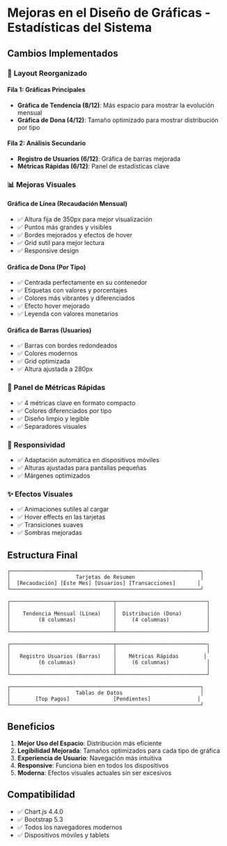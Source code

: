 # Mejoras en el Diseño de Gráficas - Estadísticas del Sistema

## Cambios Implementados

### 🎨 **Layout Reorganizado**

#### **Fila 1: Gráficas Principales**
- **Gráfica de Tendencia (8/12)**: Más espacio para mostrar la evolución mensual
- **Gráfica de Dona (4/12)**: Tamaño optimizado para mostrar distribución por tipo

#### **Fila 2: Análisis Secundario**
- **Registro de Usuarios (6/12)**: Gráfica de barras mejorada
- **Métricas Rápidas (6/12)**: Panel de estadísticas clave

### 📊 **Mejoras Visuales**

#### **Gráfica de Línea (Recaudación Mensual)**
- ✅ Altura fija de 350px para mejor visualización
- ✅ Puntos más grandes y visibles
- ✅ Bordes mejorados y efectos de hover
- ✅ Grid sutil para mejor lectura
- ✅ Responsive design

#### **Gráfica de Dona (Por Tipo)**
- ✅ Centrada perfectamente en su contenedor
- ✅ Etiquetas con valores y porcentajes
- ✅ Colores más vibrantes y diferenciados
- ✅ Efecto hover mejorado
- ✅ Leyenda con valores monetarios

#### **Gráfica de Barras (Usuarios)**
- ✅ Barras con bordes redondeados
- ✅ Colores modernos
- ✅ Grid optimizada
- ✅ Altura ajustada a 280px

### 🎯 **Panel de Métricas Rápidas**
- ✅ 4 métricas clave en formato compacto
- ✅ Colores diferenciados por tipo
- ✅ Diseño limpio y legible
- ✅ Separadores visuales

### 📱 **Responsividad**
- ✅ Adaptación automática en dispositivos móviles
- ✅ Alturas ajustadas para pantallas pequeñas
- ✅ Márgenes optimizados

### ✨ **Efectos Visuales**
- ✅ Animaciones sutiles al cargar
- ✅ Hover effects en las tarjetas
- ✅ Transiciones suaves
- ✅ Sombras mejoradas

## Estructura Final

```
┌─────────────────────────────────────────────────────────────┐
│                     Tarjetas de Resumen                     │
│  [Recaudación] [Este Mes] [Usuarios] [Transacciones]       │
└─────────────────────────────────────────────────────────────┘

┌─────────────────────────────────┬─────────────────────────────┐
│                                 │                             │
│    Tendencia Mensual (Línea)    │  Distribución (Dona)        │
│         (8 columnas)            │     (4 columnas)            │
│                                 │                             │
└─────────────────────────────────┴─────────────────────────────┘

┌─────────────────────────────────┬─────────────────────────────┐
│                                 │                             │
│   Registro Usuarios (Barras)    │    Métricas Rápidas        │
│         (6 columnas)            │     (6 columnas)            │
│                                 │                             │
└─────────────────────────────────┴─────────────────────────────┘

┌─────────────────────────────────────────────────────────────┐
│                     Tablas de Datos                         │
│        [Top Pagos]              [Pendientes]               │
└─────────────────────────────────────────────────────────────┘
```

## Beneficios

1. **Mejor Uso del Espacio**: Distribución más eficiente
2. **Legibilidad Mejorada**: Tamaños optimizados para cada tipo de gráfica
3. **Experiencia de Usuario**: Navegación más intuitiva
4. **Responsive**: Funciona bien en todos los dispositivos
5. **Moderna**: Efectos visuales actuales sin ser excesivos

## Compatibilidad
- ✅ Chart.js 4.4.0
- ✅ Bootstrap 5.3
- ✅ Todos los navegadores modernos
- ✅ Dispositivos móviles y tablets